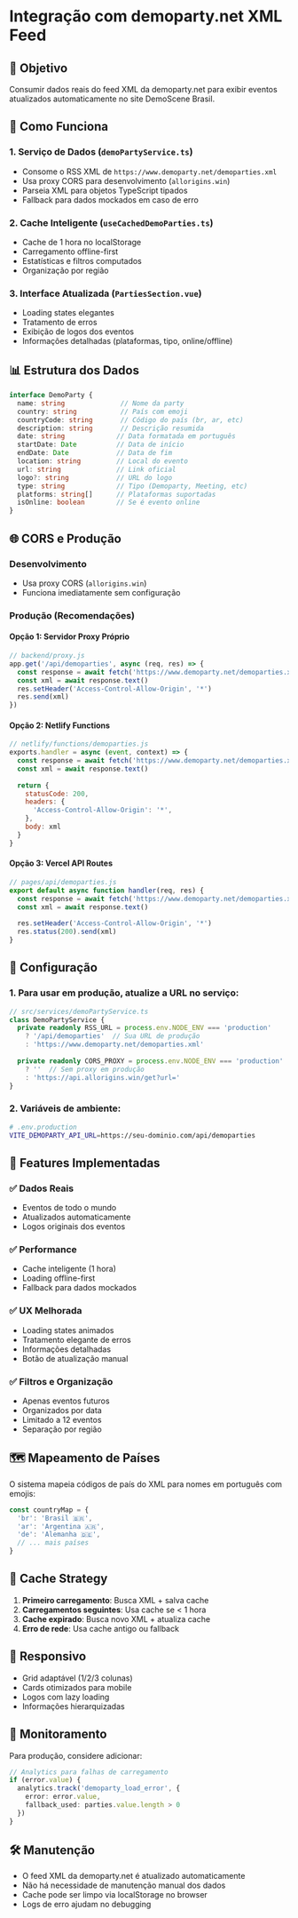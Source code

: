 # Integração com demoparty.net XML Feed

## 🎯 Objetivo

Consumir dados reais do feed XML da demoparty.net para exibir eventos atualizados automaticamente no site DemoScene Brasil.

## 🔧 Como Funciona

### 1. **Serviço de Dados** (`demoPartyService.ts`)
- Consome o RSS XML de `https://www.demoparty.net/demoparties.xml`
- Usa proxy CORS para desenvolvimento (`allorigins.win`)
- Parseia XML para objetos TypeScript tipados
- Fallback para dados mockados em caso de erro

### 2. **Cache Inteligente** (`useCachedDemoParties.ts`)
- Cache de 1 hora no localStorage
- Carregamento offline-first
- Estatísticas e filtros computados
- Organização por região

### 3. **Interface Atualizada** (`PartiesSection.vue`)
- Loading states elegantes
- Tratamento de erros
- Exibição de logos dos eventos
- Informações detalhadas (plataformas, tipo, online/offline)

## 📊 Estrutura dos Dados

```typescript
interface DemoParty {
  name: string              // Nome da party
  country: string           // País com emoji
  countryCode: string       // Código do país (br, ar, etc)
  description: string       // Descrição resumida
  date: string             // Data formatada em português
  startDate: Date          // Data de início
  endDate: Date            // Data de fim
  location: string         // Local do evento
  url: string              // Link oficial
  logo?: string            // URL do logo
  type: string             // Tipo (Demoparty, Meeting, etc)
  platforms: string[]      // Plataformas suportadas
  isOnline: boolean        // Se é evento online
}
```

## 🌐 CORS e Produção

### Desenvolvimento
- Usa proxy CORS (`allorigins.win`)
- Funciona imediatamente sem configuração

### Produção (Recomendações)

#### Opção 1: Servidor Proxy Próprio
```javascript
// backend/proxy.js
app.get('/api/demoparties', async (req, res) => {
  const response = await fetch('https://www.demoparty.net/demoparties.xml')
  const xml = await response.text()
  res.setHeader('Access-Control-Allow-Origin', '*')
  res.send(xml)
})
```

#### Opção 2: Netlify Functions
```javascript
// netlify/functions/demoparties.js
exports.handler = async (event, context) => {
  const response = await fetch('https://www.demoparty.net/demoparties.xml')
  const xml = await response.text()
  
  return {
    statusCode: 200,
    headers: {
      'Access-Control-Allow-Origin': '*',
    },
    body: xml
  }
}
```

#### Opção 3: Vercel API Routes
```javascript
// pages/api/demoparties.js
export default async function handler(req, res) {
  const response = await fetch('https://www.demoparty.net/demoparties.xml')
  const xml = await response.text()
  
  res.setHeader('Access-Control-Allow-Origin', '*')
  res.status(200).send(xml)
}
```

## 🚀 Configuração

### 1. Para usar em produção, atualize a URL no serviço:

```typescript
// src/services/demoPartyService.ts
class DemoPartyService {
  private readonly RSS_URL = process.env.NODE_ENV === 'production' 
    ? '/api/demoparties'  // Sua URL de produção
    : 'https://www.demoparty.net/demoparties.xml'
  
  private readonly CORS_PROXY = process.env.NODE_ENV === 'production'
    ? ''  // Sem proxy em produção
    : 'https://api.allorigins.win/get?url='
}
```

### 2. Variáveis de ambiente:

```bash
# .env.production
VITE_DEMOPARTY_API_URL=https://seu-dominio.com/api/demoparties
```

## 🎨 Features Implementadas

### ✅ Dados Reais
- Eventos de todo o mundo
- Atualizados automaticamente
- Logos originais dos eventos

### ✅ Performance
- Cache inteligente (1 hora)
- Loading offline-first
- Fallback para dados mockados

### ✅ UX Melhorada
- Loading states animados
- Tratamento elegante de erros
- Informações detalhadas
- Botão de atualização manual

### ✅ Filtros e Organização
- Apenas eventos futuros
- Organizados por data
- Limitado a 12 eventos
- Separação por região

## 🗺️ Mapeamento de Países

O sistema mapeia códigos de país do XML para nomes em português com emojis:

```typescript
const countryMap = {
  'br': 'Brasil 🇧🇷',
  'ar': 'Argentina 🇦🇷',
  'de': 'Alemanha 🇩🇪',
  // ... mais países
}
```

## 🔄 Cache Strategy

1. **Primeiro carregamento**: Busca XML + salva cache
2. **Carregamentos seguintes**: Usa cache se < 1 hora
3. **Cache expirado**: Busca novo XML + atualiza cache
4. **Erro de rede**: Usa cache antigo ou fallback

## 📱 Responsivo

- Grid adaptável (1/2/3 colunas)
- Cards otimizados para mobile
- Logos com lazy loading
- Informações hierarquizadas

## 🚨 Monitoramento

Para produção, considere adicionar:

```typescript
// Analytics para falhas de carregamento
if (error.value) {
  analytics.track('demoparty_load_error', {
    error: error.value,
    fallback_used: parties.value.length > 0
  })
}
```

## 🛠️ Manutenção

- O feed XML da demoparty.net é atualizado automaticamente
- Não há necessidade de manutenção manual dos dados
- Cache pode ser limpo via localStorage no browser
- Logs de erro ajudam no debugging